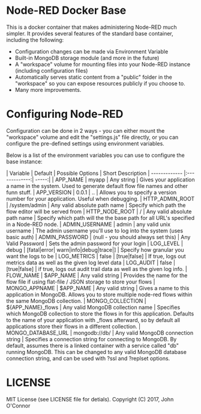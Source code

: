 Node-RED Docker Base
=======
This is a docker container that makes administering Node-RED much simpler.  It provides several features of the standard base container, including the following:
* Configuration changes can be made via Environment Variable
* Built-in MongoDB storage module (and more in the future)
* A "workspace" volume for mounting files into your Node-RED instance (including configuration files)
* Automatically serves static content from a "public" folder in the "workspace" so you can expose resources publicly if you choose to.
* Many more improvements.

# Configuring Node-RED
Configuration can be done in 2 ways - you can either mount the "workspace" volume and edit the "settings.js" file directly, or you can configure the pre-defined settings using environment variables.

Below is a list of the environment variables you can use to configure the base instance:

| Variable  | Default           | Possible Options  | Short Description
| ------------- |:-------------:| -----:|
| APP_NAME      | myapp | Any string | Gives your application a name in the system.  Used to generate default flow file names and other funn stuff.
| APP_VERSION      | 0.0.1      |   <major>.<minor>.<patch> | Allows you to specify a version number for your application.  Useful when debugging.
| HTTP_ADMIN_ROOT | /system/admin      |    Any valid absolute path name | Specify which path the flow editor will be served from
| HTTP_NODE_ROOT | /      |    Any valid absolute path name | Specify which path will the the base path for all URL's specified in a Node-RED node.
| ADMIN_USERNAME | admin      |    any valid unix username | The admin username you'll use to log into the system (uses basic auth)
| ADMIN_PASSWORD | (null - you should always set this)      |    Any Valid Password | Sets the  admin password for your login
| LOG_LEVEL | debug      |   [fatal\|error\| warn\|info\|debug\|trace\|]  | Specify how granular you want the logs to be
| LOG_METRICS | false      |   [true\|false] | If true, logs out metrics data as well as the given log level data
| LOG_AUDIT | false     |    [true\|false] | if true, logs out audit trail data as well as the given log info.
| FLOW_NAME | $APP_NAME     |    Any valid string  | Provides the name for the flow file if using flat-file / JSON storage to store your flows
| MONGO_APPNAME | $APP_NAME     |    Any valid string | Gives a name to this application in MongoDB. Allows you to store multiple node-red flows within the same MongoDB collection.
| MONGO_COLLECTION | ${APP_NAME}_flows     |    Any valid MongoDB collection name | Specifies which MongoDB collection to store the flows in for this application.  Defaults to the name of your application with _flows afterward, so by default all applications store their flows in a different collection. 
| MONGO_DATABASE_URL | mongodb://db/ |    Any valid MongoDB connection string | Specifies a connection string for connecting to MongoDB.  By default, assumes there is a linked container with a service called "db" running MongoDB.  This can be changed to any valid MongoDB database connection string, and can be used with ?ssl and ?replset options.

# LICENSE
MIT License (see LICENSE file for detials).  Copyright (C) 2017, John O'Connor



